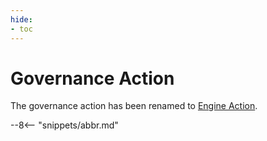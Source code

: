 ```yaml
---
hide:
- toc
---
```


<!-- SPDX-License-Identifier: CC-BY-4.0 -->
<!-- Copyright Contributors to the ODPi Egeria project. -->


# Governance Action

The governance action has been renamed to [Engine Action](/concepts/engine-action).

--8<-- "snippets/abbr.md"
